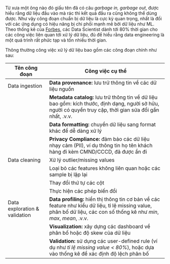 Từ xưa một ông nào đó giấu tên đã có câu *garbage in, garbage out*, được hiểu rằng dữ liệu đầu vào mà rác thì kết quả đầu ra cũng không thể dùng được. Như vậy công đoạn chuẩn bị dữ liệu là cực kỳ quan trọng, nhất là đối với các ứng dụng có hiệu năng bị chi phối mạnh mẽ bởi dữ liệu như ML. Theo thống kê của [Forbes](https://www.forbes.com/sites/gilpress/2016/03/23/data-preparation-most-time-consuming-least-enjoyable-data-science-task-survey-says), các Data Scientist dành tới 80% thời gian cho các công việc liên quan tới xử lý dữ liệu, đủ để hiểu rằng data engineering là một quá trình rất phức tạp và tốn nhiều thời gian. 

Thông thường công việc xử lý dữ liệu bao gồm các công đoạn chính như sau:

| Tên công đoạn  | Công việc cụ thể |
| --------------    | ------- |
| Data ingestion    | **Data provenance:** lưu trữ thông tin về các dữ liệu nguồn |
|    | **Metadata catalog:** lưu trữ thông tin về dữ liệu bao gồm: kích thước, định dạng, người sở hữu, người có quyền truy cập, thời gian sửa đổi gần nhất, .v.v.  |
|    | **Data formatting:** chuyển dữ liệu sang format khác để dễ dàng xử lý |
|    | **Privacy Compliance:** đảm bảo các dữ liệu nhạy cảm (PII), ví dụ thông tin họ tên khách hàng đi kèm CMND/CCCD, đã được ẩn đi |
| Data cleaning | Xử lý outlier/missing values  |
|    | Loại bỏ các features không liên quan hoặc các sample bị lặp lại  |
|    | Thay đổi thứ tự các cột  |
|    | Thực hiện các phép biến đổi |
| Data exploration & validation | **Data profiling:** hiển thị thông tin cơ bản về các feature như kiểu dữ liệu, tỉ lệ missing value, phân bố dữ liệu, các con số thống kê như *min*, *max*, *mean*, .v.v. |
|    | **Visualization:** xây dựng các dashboard về phân bố hoặc độ skew của dữ liệu |
|    | **Validation:** sử dụng các user-defined rule (ví dụ như *tỉ lệ missing value < 80%*), hoặc dựa vào thống kê để xác định độ lệch phân bố |
